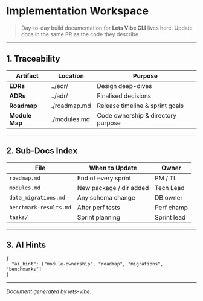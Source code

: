 # Implementation Workspace

> Day-to-day build documentation for **Lets Vibe CLI** lives here. Update docs in the same PR as the code they describe.

---

## 1. Traceability

| Artifact       | Location     | Purpose                            |
| -------------- | ------------ | ---------------------------------- |
| **EDRs**       | ../edr/      | Design deep-dives                  |
| **ADRs**       | ../adr/      | Finalised decisions                |
| **Roadmap**    | ./roadmap.md | Release timeline & sprint goals    |
| **Module Map** | ./modules.md | Code ownership & directory purpose |

---

## 2. Sub-Docs Index

| File                   | When to Update          | Owner       |
| ---------------------- | ----------------------- | ----------- |
| `roadmap.md`           | End of every sprint     | PM / TL     |
| `modules.md`           | New package / dir added | Tech Lead   |
| `data_migrations.md`   | Any schema change       | DB owner    |
| `benchmark-results.md` | After perf tests        | Perf champ  |
| `tasks/`               | Sprint planning         | Sprint lead |

---

## 3. AI Hints

```jsonc
{
  "ai_hint": ["module-ownership", "roadmap", "migrations", "benchmarks"]
}
```

---

_Document generated by lets-vibe._
